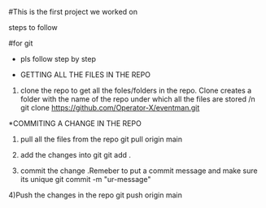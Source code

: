 #This is the first project we worked on 


steps to follow 

#for git 
 * pls follow step by step

 * GETTING ALL THE FILES IN THE REPO
 1) clone the repo to get all the foles/folders in the repo. Clone creates a folder with the name of the repo under which all the files are stored /n
    git clone https://github.com/Operator-X/eventman.git

 *COMMITING A CHANGE IN THE REPO
 1) pull all the files from the repo
    git pull origin main

 2) add the changes into git
    git add .

 3) commit the change .Remeber to put a commit message and make sure its unique
    git commit -m "ur-message"

 4)Push the changes in the repo 
    git push origin main
